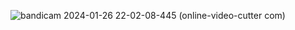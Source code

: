 ![bandicam 2024-01-26 22-02-08-445 (online-video-cutter com)](https://github.com/HassaanAhmed60211/food-website-html-css/assets/106430586/c727e61a-0c58-495c-b81b-d1d25ae99c53)
